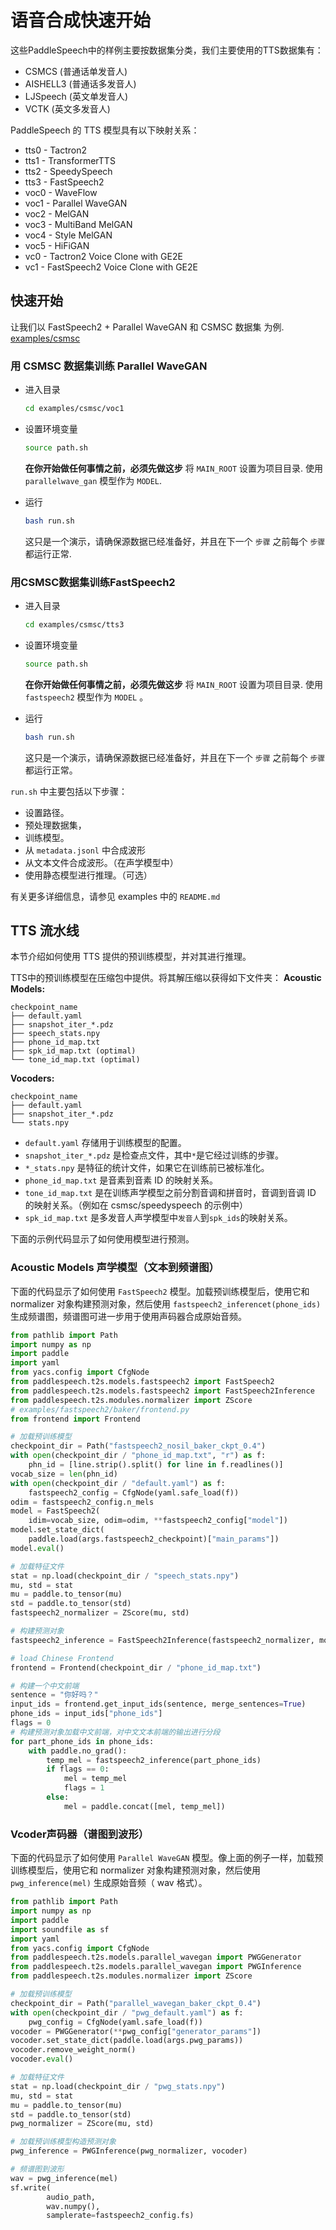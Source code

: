 # 语音合成快速开始
这些PaddleSpeech中的样例主要按数据集分类，我们主要使用的TTS数据集有：

* CSMCS (普通话单发音人)
* AISHELL3 (普通话多发音人)
* LJSpeech (英文单发音人)
* VCTK (英文多发音人)

PaddleSpeech 的 TTS 模型具有以下映射关系：

* tts0 - Tactron2
* tts1 - TransformerTTS
* tts2 - SpeedySpeech
* tts3 - FastSpeech2
* voc0 - WaveFlow
* voc1 - Parallel WaveGAN
* voc2 - MelGAN
* voc3 - MultiBand MelGAN
* voc4 - Style MelGAN
* voc5 - HiFiGAN
* vc0 - Tactron2 Voice Clone with GE2E
* vc1 - FastSpeech2 Voice Clone with GE2E

## 快速开始

让我们以 FastSpeech2 + Parallel WaveGAN 和 CSMSC 数据集 为例. [examples/csmsc](https://github.com/PaddlePaddle/PaddleSpeech/tree/develop/examples/csmsc)

### 用 CSMSC 数据集训练 Parallel WaveGAN

- 进入目录
    ```bash
    cd examples/csmsc/voc1
    ```
- 设置环境变量
    ```bash
    source path.sh
    ```
    **在你开始做任何事情之前，必须先做这步**
    将 `MAIN_ROOT` 设置为项目目录. 使用 `parallelwave_gan` 模型作为 `MODEL`.

- 运行
    ```bash
    bash run.sh
    ```
    这只是一个演示，请确保源数据已经准备好，并且在下一个 `步骤` 之前每个 `步骤` 都运行正常.
### 用CSMSC数据集训练FastSpeech2

- 进入目录
    ```bash
    cd examples/csmsc/tts3
    ```
    
- 设置环境变量
    ```bash
    source path.sh
    ```
    **在你开始做任何事情之前，必须先做这步**
    将 `MAIN_ROOT` 设置为项目目录. 使用 `fastspeech2` 模型作为 `MODEL` 。
    
- 运行
    ```bash
    bash run.sh
    ```
    这只是一个演示，请确保源数据已经准备好，并且在下一个 `步骤` 之前每个 `步骤` 都运行正常。

`run.sh` 中主要包括以下步骤：

- 设置路径。
- 预处理数据集，
- 训练模型。
- 从 `metadata.jsonl` 中合成波形
- 从文本文件合成波形。（在声学模型中）
- 使用静态模型进行推理。（可选）

有关更多详细信息，请参见 examples 中的 `README.md`

## TTS 流水线
本节介绍如何使用 TTS 提供的预训练模型，并对其进行推理。

TTS中的预训练模型在压缩包中提供。将其解压缩以获得如下文件夹：
**Acoustic Models:**

```text
checkpoint_name
├── default.yaml
├── snapshot_iter_*.pdz
├── speech_stats.npy
├── phone_id_map.txt
├── spk_id_map.txt (optimal)
└── tone_id_map.txt (optimal)
```
**Vocoders:**
```text
checkpoint_name
├── default.yaml  
├── snapshot_iter_*.pdz
└── stats.npy  
```
- `default.yaml` 存储用于训练模型的配置。
- `snapshot_iter_*.pdz` 是检查点文件，其中`*`是它经过训练的步骤。
- `*_stats.npy` 是特征的统计文件，如果它在训练前已被标准化。
- `phone_id_map.txt` 是音素到音素 ID 的映射关系。
- `tone_id_map.txt` 是在训练声学模型之前分割音调和拼音时，音调到音调 ID 的映射关系。（例如在 csmsc/speedyspeech 的示例中）
- `spk_id_map.txt` 是多发音人声学模型中`发音人`到`spk_ids`的映射关系。

下面的示例代码显示了如何使用模型进行预测。
### Acoustic Models 声学模型（文本到频谱图）
下面的代码显示了如何使用 `FastSpeech2` 模型。加载预训练模型后，使用它和 normalizer 对象构建预测对象，然后使用 `fastspeech2_inferencet(phone_ids)` 生成频谱图，频谱图可进一步用于使用声码器合成原始音频。

```python
from pathlib import Path
import numpy as np
import paddle
import yaml
from yacs.config import CfgNode
from paddlespeech.t2s.models.fastspeech2 import FastSpeech2
from paddlespeech.t2s.models.fastspeech2 import FastSpeech2Inference
from paddlespeech.t2s.modules.normalizer import ZScore
# examples/fastspeech2/baker/frontend.py
from frontend import Frontend

# 加载预训练模型
checkpoint_dir = Path("fastspeech2_nosil_baker_ckpt_0.4")
with open(checkpoint_dir / "phone_id_map.txt", "r") as f:
    phn_id = [line.strip().split() for line in f.readlines()]
vocab_size = len(phn_id)
with open(checkpoint_dir / "default.yaml") as f:
    fastspeech2_config = CfgNode(yaml.safe_load(f))
odim = fastspeech2_config.n_mels
model = FastSpeech2(
    idim=vocab_size, odim=odim, **fastspeech2_config["model"])
model.set_state_dict(
    paddle.load(args.fastspeech2_checkpoint)["main_params"])
model.eval()

# 加载特征文件
stat = np.load(checkpoint_dir / "speech_stats.npy")
mu, std = stat
mu = paddle.to_tensor(mu)
std = paddle.to_tensor(std)
fastspeech2_normalizer = ZScore(mu, std)

# 构建预测对象
fastspeech2_inference = FastSpeech2Inference(fastspeech2_normalizer, model)

# load Chinese Frontend
frontend = Frontend(checkpoint_dir / "phone_id_map.txt")

# 构建一个中文前端
sentence = "你好吗？"
input_ids = frontend.get_input_ids(sentence, merge_sentences=True)
phone_ids = input_ids["phone_ids"]
flags = 0
# 构建预测对象加载中文前端，对中文文本前端的输出进行分段
for part_phone_ids in phone_ids:
    with paddle.no_grad():
        temp_mel = fastspeech2_inference(part_phone_ids)
        if flags == 0:
            mel = temp_mel
            flags = 1
        else:
            mel = paddle.concat([mel, temp_mel])
```

### Vcoder声码器（谱图到波形）
下面的代码显示了如何使用 `Parallel WaveGAN` 模型。像上面的例子一样，加载预训练模型后，使用它和 normalizer 对象构建预测对象，然后使用 `pwg_inference(mel)` 生成原始音频（ wav 格式）。

```python
from pathlib import Path
import numpy as np
import paddle
import soundfile as sf
import yaml
from yacs.config import CfgNode
from paddlespeech.t2s.models.parallel_wavegan import PWGGenerator
from paddlespeech.t2s.models.parallel_wavegan import PWGInference
from paddlespeech.t2s.modules.normalizer import ZScore

# 加载预训练模型
checkpoint_dir = Path("parallel_wavegan_baker_ckpt_0.4")
with open(checkpoint_dir / "pwg_default.yaml") as f:
    pwg_config = CfgNode(yaml.safe_load(f))
vocoder = PWGGenerator(**pwg_config["generator_params"])
vocoder.set_state_dict(paddle.load(args.pwg_params))
vocoder.remove_weight_norm()
vocoder.eval()

# 加载特征文件
stat = np.load(checkpoint_dir / "pwg_stats.npy")
mu, std = stat
mu = paddle.to_tensor(mu)
std = paddle.to_tensor(std)
pwg_normalizer = ZScore(mu, std)

# 加载预训练模型构造预测对象
pwg_inference = PWGInference(pwg_normalizer, vocoder)

# 频谱图到波形
wav = pwg_inference(mel)
sf.write(
        audio_path,
        wav.numpy(),
        samplerate=fastspeech2_config.fs)
```
